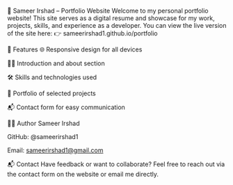 💼 Sameer Irshad – Portfolio Website
Welcome to my personal portfolio website! This site serves as a digital resume and showcase for my work, projects, skills, and experience as a developer. You can view the live version of the site here:
👉 sameerirshad1.github.io/portfolio

🚀 Features
🌐 Responsive design for all devices

👨‍💻 Introduction and about section

🛠️ Skills and technologies used

📁 Portfolio of selected projects

📬 Contact form for easy communication

🧑‍💻 Author
Sameer Irshad

GitHub: @sameerirshad1

Email: sameerirshad1@gmail.com

📬 Contact
Have feedback or want to collaborate? Feel free to reach out via the contact form on the website or email me directly.

